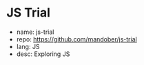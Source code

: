 # JS Trial

- name: js-trial
- repo: https://github.com/mandober/js-trial
- lang: JS
- desc: Exploring JS
